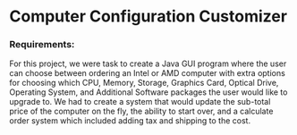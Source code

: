 # Computer Configuration Customizer
### Requirements:
For this project, we were task to create a Java GUI program where the user can choose between ordering an Intel or AMD computer with extra options for choosing which CPU, Memory, Storage, Graphics Card, Optical Drive, Operating System, and Additional Software packages the user would like to upgrade to. We had to create a system that would update the sub-total price of the computer on the fly, the ability to start over, and a calculate order system which included adding tax and shipping to the cost.
